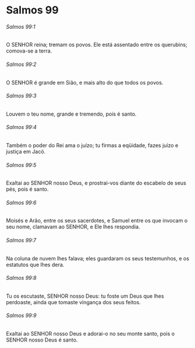 # Salmos 99

###### Salmos 99:1

O SENHOR reina; tremam os povos. Ele está assentado entre os querubins; comova-se a terra.

###### Salmos 99:2

O SENHOR é grande em Sião, e mais alto do que todos os povos.

###### Salmos 99:3

Louvem o teu nome, grande e tremendo, pois é santo.

###### Salmos 99:4

Também o poder do Rei ama o juízo; tu firmas a eqüidade, fazes juízo e justiça em Jacó.

###### Salmos 99:5

Exaltai ao SENHOR nosso Deus, e prostrai-vos diante do escabelo de seus pés, pois é santo.

###### Salmos 99:6

Moisés e Arão, entre os seus sacerdotes, e Samuel entre os que invocam o seu nome, clamavam ao SENHOR, e Ele lhes respondia.

###### Salmos 99:7

Na coluna de nuvem lhes falava; eles guardaram os seus testemunhos, e os estatutos que lhes dera.

###### Salmos 99:8

Tu os escutaste, SENHOR nosso Deus: tu foste um Deus que lhes perdoaste, ainda que tomaste vingança dos seus feitos.

###### Salmos 99:9

Exaltai ao SENHOR nosso Deus e adorai-o no seu monte santo, pois o SENHOR nosso Deus é santo.

